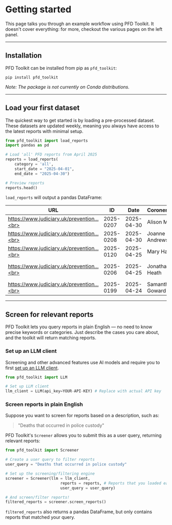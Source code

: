 # Getting started

This page talks you through an example workflow using PFD Toolkit. It doesn't cover everything: for more, checkout the various pages on the left panel.

---

## Installation

PFD Toolkit can be installed from pip as `pfd_toolkit`:

```bath
pip install pfd_toolkit
```

*Note: The package is not currently on Conda distributions.*

---

## Load your first dataset

The quickest way to get started is by loading a pre-processed dataset. These datasets are updated weekly, meaning you always have access to the latest reports with minimal setup.

```py
from pfd_toolkit import load_reports
import pandas as pd

# Load 'all' PFD reports from April 2025
reports = load_reports(
    category = 'all', 
    start_date = "2025-04-01",
    end_date = "2025-04-30")

# Preview reports
reports.head()
```

`load_reports` will output a pandas DataFrame:

| URL                                   | ID         | Date       | CoronerName      | Area                           | Receiver                  | InvestigationAndInquest           | CircumstancesOfDeath       | MattersOfConcern         |
|----------------------------------------|------------|------------|------------------|--------------------------------|---------------------------|-----------------------------------|----------------------------|--------------------------|
| https://www.judiciary.uk/prevention...<br> | 2025-0207 | 2025-04-30 | Alison Mutch     | Manchester South               | Flixton Road...        | On 1st October...                 | Louise Danielle...         | During the course...     |
| https://www.judiciary.uk/prevention...<br> | 2025-0208 | 2025-04-30 | Joanne Andrews   | West Sussex...       | West Sussex County...     | On 02 November...                 | Mrs Turner drove...        | During the course...     |
| https://www.judiciary.uk/prevention...<br> | 2025-0120 | 2025-04-25 | Mary Hassell     | Inner North London             | The President...       | On 23 August...                   | Jan was a big baby...      | During the course...     |
| https://www.judiciary.uk/prevention...<br> | 2025-0206 | 2025-04-25 | Jonathan Heath   | North Yorkshire and York       | Townhead Surgery          | On 04 June...                     | On 15 March 2024...        | During the course...     |
| https://www.judiciary.uk/prevention...<br> | 2025-0199 | 2025-04-24 | Samantha Goward  | Norfolk                        | The Department...         | On 22 August...                   | In summary, on...          | During the course...     |




---

## Screen for relevant reports

PFD Toolkit lets you query reports in plain English — no need to know precise keywords or categories. Just describe the cases you care about, and the toolkit will return matching reports.

### Set up an LLM client

Screening and other advanced features use AI models and require you to first [set up an LLM client](llm_setup.md).

```python
from pfd_toolkit import LLM

# Set up LLM client
llm_client = LLM(api_key=YOUR-API-KEY) # Replace with actual API key
```

### Screen reports in plain English

Suppose you want to screen for reports based on a description, such as:

> "Deaths that occurred in police custody"

PFD Toolkit's `Screener` allows you to submit this as a user query, returning relevant reports:

```python
from pfd_toolkit import Screener

# Create a user query to filter reports
user_query = "Deaths that occurred in police custody"

# Set up the screening/filtering engine
screener = Screener(llm = llm_client,
                        reports = reports, # Reports that you loaded earlier
                        user_query = user_query) 

# And screen/filter reports!
filtered_reports = screener.screen_reports()
```

`filtered_reports` also returns a pandas DataFrame, but only contains reports that matched your query.